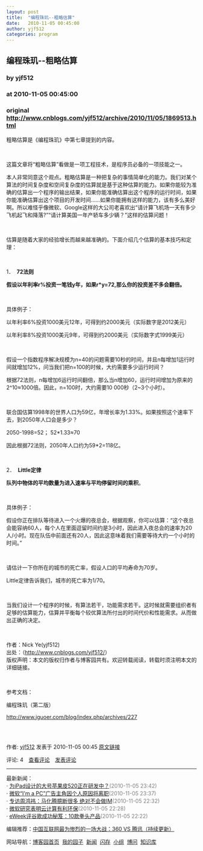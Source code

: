 ```yaml
---
layout: post
title:  "编程珠玑--粗略估算"
date:   2010-11-05 00:45:00
author: yjf512
categories: program
---
```


## 编程珠玑--粗略估算
### by yjf512
### at 2010-11-05 00:45:00
### original <http://www.cnblogs.com/yjf512/archive/2010/11/05/1869513.html>

<p><p>粗略估算是《编程珠玑》中第七章提到的内容。</p>
<p> </p>
<p>这篇文章将“粗略估算”看做是一项工程技术，是程序员必备的一项技能之一。</p>
<p>本人非常同意这个观点。粗略估算是一种把复杂的事情简单化的能力。我们对某个算法的时间复杂度和空间复杂度的估算就是基于这种估算的能力。如果你能较为准确的估算出一个程序的输出结果，如果你能准确估算出这个程序的运行时间，如果你能准确估算出这个项目的开发时间……如果你能拥有这样的能力，该有多么美好啊。所以难怪乎像微软、Google这样的大公司老喜欢出“请计算飞机场一天有多少飞机起飞和降落?”“请计算美国一年产轿车多少辆？”这样的估算问题！</p>
<p> </p>
<p>估算是随着大家的经验增长而越来越准确的。下面介绍几个估算的基本技巧和定理：</p>
<p> </p>
<p>1．  <strong>72法则</strong></p>
<p><strong>假设以年利率r%投资一笔钱y年，如果r*y=72,那么你的投资差不多会翻倍。</strong></p>
<p> </p>
<p>具体例子：</p>
<p>以年利率6%投资1000美元12年，可得到约2000美元（实际数字是2012美元）</p>
<p>以年利率8%投资1000美元9年，可得到约2000美元（实际数字式1999美元）</p>
<p> </p>
<p>假设一个指数程序解决规模为n=40的问题需要10秒的时间，并且n每增加1运行时间就增加12%，问当我们把n=100的时候，大约需要多少运行时间？</p>
<p>根据72法则，n每增加6运行时间翻倍，那么当n增加60，运行时间增加为原来的2^10≈1000倍。因此，n=100时，大约需要10 000秒（2~3个小时）。</p>
<p> </p>
<p>联合国估算1998年的世界人口为59亿，年增长率为1.33%。如果按照这个速率下去，到2050年人口会是多少？</p>
<p>2050-1998=52； 52*1.33≈70</p>
<p>因此根据72法则，2050年人口约为59*2=118亿。</p>
<p> </p>
<p>2．  <strong>Little定律</strong></p>
<p><strong>队列中物体的平均数量为进入速率与平均停留时间的乘积</strong>。</p>
<p> </p>
<p>具体例子：</p>
<p>假设你正在排队等待进入一个火爆的夜总会，根据观察，你可以估算：“这个夜总会能容纳60人，每个人在里面逗留时间约是3小时，因此进入夜总会的速率为20人/小时。现在队伍中前面还有20人，因此这意味着我们需要等待大约一个小时的时间。”</p>
<p> </p>
<p>请估计一下你所在的城市的死亡率，假设人口的平均寿命为70岁。</p>
<p>Little定律告诉我们，城市的死亡率为1/70。</p>
<p> </p>
<p>当我们设计一个程序的时候，有算法若干，功能需求若干。这时候就需要组织者有足够的估算能力，估算并平衡每个较优算法所付出的时间代价和性能需求。从而做出正确的决定。</p>
<p> </p>
<p>作者：Nick Ye(yjf512)<br>出处：（<a href="http://www.cnblogs.com/yjf512/">http://www.cnblogs.com/yjf512/</a>）<br>版权声明：本文的版权归作者与博客园共有。欢迎转载阅读，转载时须注明本文的详细链接。 </p>
<p> </p>
<p>参考文档：</p>
<p>编程珠玑（第二版）</p>
<p><a href="http://www.jguoer.com/blog/index.php/archives/227">http://www.jguoer.com/blog/index.php/archives/227</a></p>
<p> </p><img src="http://www.cnblogs.com/yjf512/aggbug/1869513.html?type=1" width="1" height="1" alt=""><p>作者: <a href="http://www.cnblogs.com/yjf512/">yjf512</a> 发表于 2010-11-05 00:45 <a href="http://www.cnblogs.com/yjf512/archive/2010/11/05/1869513.html">原文链接</a></p><p>评论: 4　<a href="http://www.cnblogs.com/yjf512/archive/2010/11/05/1869513.html#pagedcomment">查看评论</a>　<a href="http://www.cnblogs.com/yjf512/archive/2010/11/05/1869513.html#commentform">发表评论</a></p><hr><p>最新新闻：<br>· <a href="http://news.cnblogs.com/n/79967/">为iPad设计的大号苹果皮520正在研发中？</a><span style="color:gray">(2010-11-05 23:42)</span><br>· <a href="http://news.cnblogs.com/n/79966/">微软“I'm a PC”广告主角因个人原因将离职</a><span style="color:gray">(2010-11-05 23:37)</span><br>· <a href="http://news.cnblogs.com/n/79965/">专访周鸿祎：马化腾臆断很多 绝对不会做IM</a><span style="color:gray">(2010-11-05 22:32)</span><br>· <a href="http://news.cnblogs.com/n/79964/">微软研究表明云计算有利环保</a><span style="color:gray">(2010-11-05 22:28)</span><br>· <a href="http://news.cnblogs.com/n/79963/">eWeek评谷歌成功秘笈：10款拳头产品</a><span style="color:gray">(2010-11-05 22:22)</span><br></p><p>编辑推荐：<a href="http://news.cnblogs.com/n/79632/">中国互联网最为惨烈的一场大战：360 VS 腾讯（持续更新）</a><br></p><p>网站导航：<a href="http://www.cnblogs.com">博客园首页</a>  <a href="http://home.cnblogs.com/">我的园子</a>  <a href="http://news.cnblogs.com">新闻</a>  <a href="http://home.cnblogs.com/ing/">闪存</a>  <a href="http://home.cnblogs.com/group/">小组</a>  <a href="http://space.cnblogs.com/q/">博问</a>  <a href="http://kb.cnblogs.com">知识库</a></p></p>
